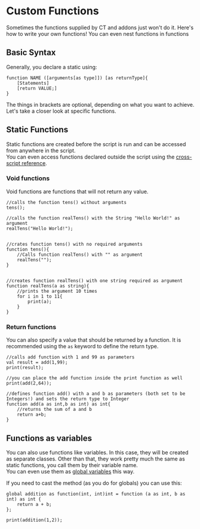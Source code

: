 # Custom Functions

Sometimes the functions supplied by CT and addons just won't do it. Here's how to write your own functions! You can even nest functions in functions

## Basic Syntax
Generally, you declare a static using:

```zenscript
function NAME ([arguments[as type]]) [as returnType]{
    [Statements]
    [return VALUE;]
}
```

The things in brackets are optional, depending on what you want to achieve. Let's take a closer look at specific functions.


## Static Functions
Static functions are created before the script is run and can be accessed from anywhere in the script.  
You can even access functions declared outside the script using the [cross-script reference](/AdvancedFunctions/Cross-Script_Reference).


### Void functions

Void functions are functions that will not return any value.

```zenscript
//calls the function tens() without arguments
tens();

//calls the function realTens() with the String "Hello World!" as argument
realTens("Hello World!");


//crates function tens() with no required arguments
function tens(){
    //Calls function realTens() with "" as argument
    realTens("");
}


//creates function realTens() with one string required as argument
function realTens(a as string){
    //prints the argument 10 times
    for i in 1 to 11{
        print(a);
    }
}
```

### Return functions

You can also specify a value that should be returned by a function. It is recommended using the `as` keyword to define the return type.

```zenscript
//calls add function with 1 and 99 as parameters
val result = add(1,99);
print(result);

//you can place the add function inside the print function as well
print(add(2,64));

//defines function add() with a and b as parameters (both set to be Integers!) and sets the return type to Integer
function add(a as int,b as int) as int{
    //returns the sum of a and b
    return a+b;
}
```


## Functions as variables
You can also use functions like variables. In this case, they will be created as separate classes. Other than that, they work pretty much the same as static functions, you call them by their variable name.  
You can even use them as [global variables](/AdvancedFunctions/Global_Static_Variables/) this way.

If you need to cast the method (as you do for globals) you can use this:
```
global addition as function(int, int)int = function (a as int, b as int) as int {
    return a + b;
};

print(addition(1,2));
```